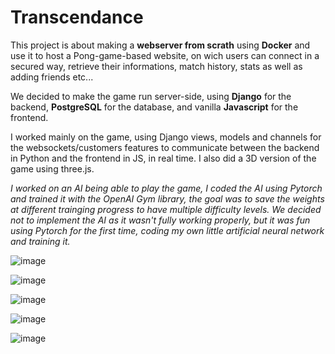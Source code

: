 # Transcendance

This project is about making a **webserver from scrath** using **Docker** and use it to host a Pong-game-based website, on wich users can connect in a secured way, retrieve their informations, match history, stats as well as adding friends etc...

We decided to make the game run server-side, using **Django** for the backend, **PostgreSQL** for the database, and vanilla **Javascript** for the frontend.

I worked mainly on the game, using Django views, models and channels for the websockets/customers features to communicate between the backend in Python and the frontend in JS, in real time.
I also did a 3D version of the game using three.js.

*I worked on an AI being able to play the game, I coded the AI using Pytorch and trained it with the OpenAI Gym library, the goal was to save the weights at different trainging progress to have multiple difficulty levels.
We decided not to implement the AI as it wasn't fully working properly, but it was fun using Pytorch for the first time, coding my own little artificial neural network and training it.*


![image](https://github.com/user-attachments/assets/85629f0d-b697-437e-a5e9-6b59f74721e0)

![image](https://github.com/user-attachments/assets/cb239148-8288-49ac-90bc-183b6841c272)

![image](https://github.com/user-attachments/assets/d5a8fad5-d50d-4fdd-97c3-9906e8d12cc7)

![image](https://github.com/user-attachments/assets/9169bdb5-7eb1-48d2-90e7-a41da0a107ef)

![image](https://github.com/user-attachments/assets/dbd33f05-34c2-46cf-b10f-cd2fee138ec9)
